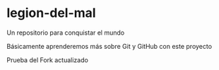 # legion-del-mal

Un repositorio para conquistar el mundo

Básicamente aprenderemos más sobre Git y GitHub con este proyecto

Prueba del Fork actualizado
